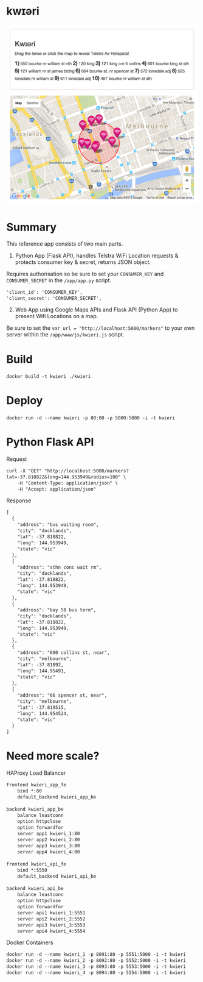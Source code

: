 # kwɪəri

![Alt text](/app/app.png?raw=true "kwɪəri")

# Summary

This reference app consists of two main parts.

1) Python App (Flask API), handles Telstra WiFi Location requests & protects consumer key & secret, returns JSON object.

Requires authorisation so be sure to set your `CONSUMER_KEY` and `CONSUMER_SECRET` in the `/app/app.py` script.

```
'client_id': 'CONSUMER_KEY',
'client_secret': 'CONSUMER_SECRET',
```

2) Web App using Google Maps APIs and Flask API (Python App) to present Wifi Locations on a map.

Be sure to set the `var url = "http://localhost:5000/markers"` to your own server within the `/app/www/js/kwieri.js` script.

# Build

`docker build -t kwieri ./kwieri`

# Deploy

`docker run -d --name kwieri -p 80:80 -p 5000:5000 -i -t kwieri`

# Python Flask API

Request

```
curl -X "GET" "http://localhost:5000/markers?lat=-37.818822&long=144.953949&radius=100" \
	-H "Content-Type: application/json" \
	-H "Accept: application/json"
```

Response

```
[
  {
    "address": "bus waiting room",
    "city": "docklands",
    "lat": -37.818822,
    "long": 144.953949,
    "state": "vic"
  },
  {
    "address": "sthn conc wait rm",
    "city": "docklands",
    "lat": -37.818822,
    "long": 144.953949,
    "state": "vic"
  },
  {
    "address": "bay 58 bus term",
    "city": "docklands",
    "lat": -37.818822,
    "long": 144.953949,
    "state": "vic"
  },
  {
    "address": "600 collins st, near",
    "city": "melbourne",
    "lat": -37.81892,
    "long": 144.95491,
    "state": "vic"
  },
  {
    "address": "66 spencer st, near",
    "city": "melbourne",
    "lat": -37.819515,
    "long": 144.954524,
    "state": "vic"
  }
]
```

# Need more scale?

HAProxy Load Balancer

```
frontend kwieri_app_fe
    bind *:80
    default_backend kwieri_app_be

backend kwieri_app_be
    balance leastconn
    option httpclose
    option forwardfor
    server app1 kwieri_1:80
    server app2 kwieri_2:80
    server app3 kwieri_3:80
    server app4 kwieri_4:80

frontend kwieri_api_fe
    bind *:5550
    default_backend kwieri_api_be

backend kwieri_api_be
    balance leastconn
    option httpclose
    option forwardfor
    server api1 kwieri_1:5551
    server api2 kwieri_2:5552
    server api3 kwieri_3:5553
    server api4 kwieri_4:5554
```

Docker Containers

```
docker run -d --name kwieri_1 -p 8091:80 -p 5551:5000 -i -t kwieri
docker run -d --name kwieri_2 -p 8092:80 -p 5552:5000 -i -t kwieri
docker run -d --name kwieri_3 -p 8093:80 -p 5553:5000 -i -t kwieri
docker run -d --name kwieri_4 -p 8094:80 -p 5554:5000 -i -t kwieri
```